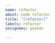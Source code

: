 ```yaml
---
name: refactor
about: code refactor
title: "[refactor]"
labels: refactor
assignees: yesean

---
```



